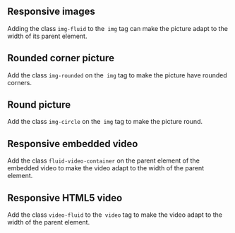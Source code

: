 ## Responsive images

Adding the class `img-fluid` to the` img` tag can make the picture adapt to the width of its parent element.

 
## Rounded corner picture

Add the class `img-rounded` on the` img` tag to make the picture have rounded corners.

## Round picture

Add the class `img-circle` on the` img` tag to make the picture round.

## Responsive embedded video

Add the class `fluid-video-container` on the parent element of the embedded video to make the video adapt to the width of the parent element.

## Responsive HTML5 video

Add the class `video-fluid` to the` video` tag to make the video adapt to the width of the parent element.